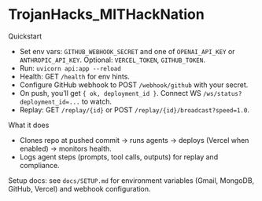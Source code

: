 # TrojanHacks_MITHackNation

Quickstart
- Set env vars: `GITHUB_WEBHOOK_SECRET` and one of `OPENAI_API_KEY` or `ANTHROPIC_API_KEY`. Optional: `VERCEL_TOKEN`, `GITHUB_TOKEN`.
- Run: `uvicorn api:app --reload`
- Health: GET `/health` for env hints.
- Configure GitHub webhook to POST `/webhook/github` with your secret.
- On push, you’ll get `{ ok, deployment_id }`. Connect WS `/ws/status?deployment_id=...` to watch.
- Replay: GET `/replay/{id}` or POST `/replay/{id}/broadcast?speed=1.0`.

What it does
- Clones repo at pushed commit → runs agents → deploys (Vercel when enabled) → monitors health.
- Logs agent steps (prompts, tool calls, outputs) for replay and compliance.

Setup docs: see `docs/SETUP.md` for environment variables (Gmail, MongoDB, GitHub, Vercel) and webhook configuration.